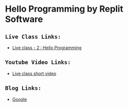 
# Hello Programming by Replit Software

## `Live Class Links:`
* [Live class - 2 : Hello Programming](https://drive.google.com/drive/folders/1QjtoEZ_SlO0iBRAOWnVaXphLKI_0t6wj?usp=drive_link)

## `Youtube Video Links:`
* [Live class short video](https://www.youtube.com/watch?v=AACJq0xHPXk&t=1421s)

## `Blog Links:`
* [Google](www.google.com)


